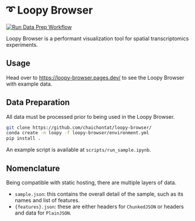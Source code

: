 # ➰ Loopy Browser

[![Run Data Prep Workflow](https://github.com/chaichontat/loopy-browser/actions/workflows/data_prep.yml/badge.svg?branch=main)](https://github.com/chaichontat/loopy-browser/actions/workflows/data_prep.yml)

Loopy Browser is a performant visualization tool for spatial transcriptomics experiments.

## Usage

Head over to https://loopy-browser.pages.dev/ to see the Loopy Browser with example data.

## Data Preparation

All data must be processed prior to being used in the Loopy Browser.

```sh
git clone https://github.com/chaichontat/loopy-browser/
conda create -n loopy -f loopy-browser/environment.yml
pip install .
```

An example script is available at `scripts/run_sample.ipynb`.

## Nomenclature

Being compatible with static hosting, there are multiple layers of data.

- `sample.json`: this contains the overall detail of the sample, such as its names and list of features.
- `{features}.json`: these are either headers for `ChunkedJSON` or headers and data for `PlainJSON`.
